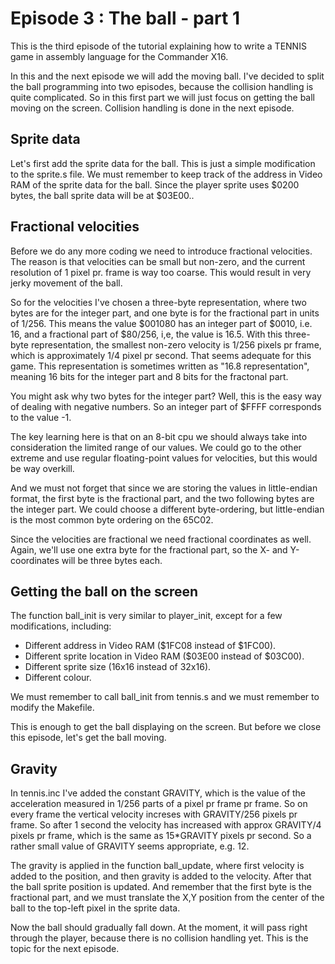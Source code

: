 # Episode 3 : The ball - part 1

This is the third episode of the tutorial explaining how to write a TENNIS
game in assembly language for the Commander X16.

In this and the next episode we will add the moving ball. I've decided to
split the ball programming into two episodes, because the collision handling is
quite complicated.  So in this first part we will just focus on getting the
ball moving on the screen.  Collision handling is done in the next episode.

## Sprite data
Let's first add the sprite data for the ball. This is just a simple
modification to the sprite.s file. We must remember to keep track of the
address in Video RAM of the sprite data for the ball. Since the player sprite
uses $0200 bytes, the ball sprite data will be at $03E00..

## Fractional velocities
Before we do any more coding we need to introduce fractional velocities. The
reason is that velocities can be small but non-zero, and the current resolution
of 1 pixel pr. frame is way too coarse. This would result in very jerky
movement of the ball.

So for the velocities I've chosen a three-byte representation, where two bytes
are for the integer part, and one byte is for the fractional part in units of
1/256.  This means the value $001080 has an integer part of $0010, i.e. 16, and
a fractional part of $80/256, i,e, the value is 16.5.  With this three-byte
representation, the smallest non-zero velocity is 1/256 pixels pr frame, which
is approximately 1/4 pixel pr second.  That seems adequate for this game.
This representation is sometimes written as "16.8 representation", meaning 16
bits for the integer part and 8 bits for the fractonal part.

You might ask why two bytes for the integer part? Well, this is the easy way of
dealing with negative numbers. So an integer part of $FFFF corresponds to the
value -1.

The key learning here is that on an 8-bit cpu we should always take into
consideration the limited range of our values.  We could go to the other
extreme and use regular floating-point values for velocities, but this would be
way overkill.

And we must not forget that since we are storing the values in little-endian
format, the first byte is the fractional part, and the two following bytes are
the integer part. We could choose a different byte-ordering, but little-endian
is the most common byte ordering on the 65C02.

Since the velocities are fractional we need fractional coordinates as well.
Again, we'll use one extra byte for the fractional part, so the X- and
Y-coordinates will be three bytes each.

## Getting the ball on the screen
The function ball\_init is very similar to player\_init, except for a few modifications,
including:

* Different address in Video RAM ($1FC08 instead of $1FC00).
* Different sprite location in Video RAM ($03E00 instead of $03C00).
* Different sprite size (16x16 instead of 32x16).
* Different colour.

We must remember to call ball\_init from tennis.s and we must remember to modify
the Makefile.

This is enough to get the ball displaying on the screen. But before we
close this episode, let's get the ball moving.

## Gravity
In tennis.inc I've added the constant GRAVITY, which is the value of the
acceleration measured in 1/256 parts of a pixel pr frame pr frame. So on every
frame the vertical velocity increses with GRAVITY/256 pixels pr frame. So after
1 second the velocity has increased with approx GRAVITY/4 pixels pr frame,
which is the same as 15\*GRAVITY pixels pr second. So a rather small value of
GRAVITY seems appropriate, e.g. 12.

The gravity is applied in the function ball\_update, where first velocity is
added to the position, and then gravity is added to the velocity. After that
the ball sprite position is updated. And remember that the first byte is the
fractional part, and we must translate the X,Y position from the center of the
ball to the top-left pixel in the sprite data.

Now the ball should gradually fall down. At the moment, it will pass right
through the player, because there is no collision handling yet. This is the
topic for the next episode.

